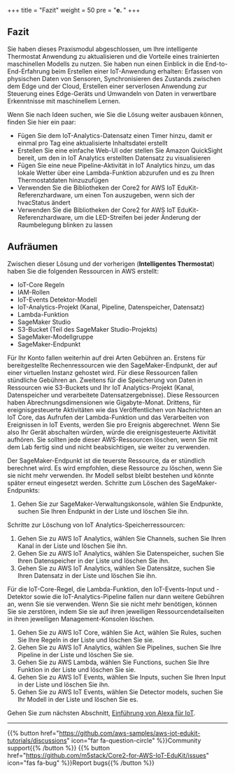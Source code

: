 +++
title = "Fazit"
weight = 50
pre = "<b>e. </b>"
+++

## Fazit
Sie haben dieses Praxismodul abgeschlossen, um Ihre intelligente Thermostat Anwendung zu aktualisieren und die Vorteile eines trainierten maschinellen Modells zu nutzen. Sie haben nun einen Einblick in die End-to-End-Erfahrung beim Erstellen einer IoT-Anwendung erhalten: Erfassen von physischen Daten von Sensoren, Synchronisieren des Zustands zwischen dem Edge und der Cloud, Erstellen einer serverlosen Anwendung zur Steuerung eines Edge-Geräts und Umwandeln von Daten in verwertbare Erkenntnisse mit maschinellem Lernen.

Wenn Sie nach Ideen suchen, wie Sie die Lösung weiter ausbauen können, finden Sie hier ein paar:

- Fügen Sie dem IoT-Analytics-Datensatz einen Timer hinzu, damit er einmal pro Tag eine aktualisierte Inhaltsdatei erstellt
- Erstellen Sie eine einfache Web-UI oder stellen Sie Amazon QuickSight bereit, um den in IoT Analytics erstellten Datensatz zu visualisieren
- Fügen Sie eine neue Pipeline-Aktivität in IoT Analytics hinzu, um das lokale Wetter über eine Lambda-Funktion abzurufen und es zu Ihren Thermostatdaten hinzuzufügen
- Verwenden Sie die Bibliotheken der Core2 for AWS IoT EduKit-Referenzhardware, um einen Ton auszugeben, wenn sich der hvacStatus ändert
- Verwenden Sie die Bibliotheken der Core2 for AWS IoT EduKit-Referenzhardware, um die LED-Streifen bei jeder Änderung der Raumbelegung blinken zu lassen

## Aufräumen
Zwischen dieser Lösung und der vorherigen (**Intelligentes Thermostat**) haben Sie die folgenden Ressourcen in AWS erstellt:

- IoT-Core Regeln
- IAM-Rollen
- IoT-Events Detektor-Modell
- IoT-Analytics-Projekt (Kanal, Pipeline, Datenspeicher, Datensatz)
- Lambda-Funktion
- SageMaker Studio
- S3-Bucket (Teil des SageMaker Studio-Projekts)
- SageMaker-Modellgruppe
- SageMaker-Endpunkt

Für Ihr Konto fallen weiterhin auf drei Arten Gebühren an. Erstens für bereitgestellte Rechenressourcen wie den SageMaker-Endpunkt, der auf einer virtuellen Instanz gehostet wird. Für diese Ressourcen fallen stündliche Gebühren an. Zweitens für die Speicherung von Daten in Ressourcen wie S3-Buckets und Ihr IoT Analytics-Projekt (Kanal, Datenspeicher und verarbeitete Datensatzergebnisse).
Diese Ressourcen haben Abrechnungsdimensionen wie Gigabyte-Monat. Drittens, für ereignisgesteuerte Aktivitäten wie das Veröffentlichen von Nachrichten an IoT Core, das Aufrufen der Lambda-Funktion und das Verarbeiten von Ereignissen in IoT Events, werden Sie pro Ereignis abgerechnet. Wenn Sie also Ihr Gerät abschalten würden, würde die ereignisgesteuerte Aktivität aufhören. Sie sollten jede dieser AWS-Ressourcen löschen, wenn Sie mit dem Lab fertig sind und nicht beabsichtigen, sie weiter zu verwenden.

Der SageMaker-Endpunkt ist die teuerste Ressource, da er stündlich berechnet wird. Es wird empfohlen, diese Ressource zu löschen, wenn Sie sie nicht mehr verwenden. Ihr Modell selbst bleibt bestehen und könnte später erneut eingesetzt werden. Schritte zum Löschen des SageMaker-Endpunkts:

1. Gehen Sie zur SageMaker-Verwaltungskonsole, wählen Sie Endpunkte, suchen Sie Ihren Endpunkt in der Liste und löschen Sie ihn.

Schritte zur Löschung von IoT Analytics-Speicherressourcen:

1. Gehen Sie zu AWS IoT Analytics, wählen Sie Channels, suchen Sie Ihren Kanal in der Liste und löschen Sie ihn.
2. Gehen Sie zu AWS IoT Analytics, wählen Sie Datenspeicher, suchen Sie Ihren Datenspeicher in der Liste und löschen Sie ihn.
3. Gehen Sie zu AWS IoT Analytics, wählen Sie Datensätze, suchen Sie Ihren Datensatz in der Liste und löschen Sie ihn.

Für die IoT-Core-Regel, die Lambda-Funktion, den IoT-Events-Input und -Detektor sowie die IoT-Analytics-Pipeline fallen nur dann weitere Gebühren an, wenn Sie sie verwenden. Wenn Sie sie nicht mehr benötigen, können Sie sie zerstören, indem Sie sie auf ihren jeweiligen Ressourcendetailseiten in ihren jeweiligen Management-Konsolen löschen.

1. Gehen Sie zu AWS IoT Core, wählen Sie Act, wählen Sie Rules, suchen Sie Ihre Regeln in der Liste und löschen Sie sie.
2. Gehen Sie zu AWS IoT Analytics, wählen Sie Pipelines, suchen Sie Ihre Pipeline in der Liste und löschen Sie sie.
3. Gehen Sie zu AWS Lambda, wählen Sie Functions, suchen Sie Ihre Funktion in der Liste und löschen Sie sie.
4. Gehen Sie zu AWS IoT Events, wählen Sie Inputs, suchen Sie Ihren Input in der Liste und löschen Sie ihn.
5. Gehen Sie zu AWS IoT Events, wählen Sie Detector models, suchen Sie Ihr Modell in der Liste und löschen Sie es.

Gehen Sie zum nächsten Abschnitt, [Einführung von Alexa für IoT](/de/intro-to-alexa-for-iot.html).

---
{{% button href="https://github.com/aws-samples/aws-iot-edukit-tutorials/discussions" icon="far fa-question-circle" %}}Community support{{% /button %}} {{% button href="https://github.com/m5stack/Core2-for-AWS-IoT-EduKit/issues" icon="fas fa-bug" %}}Report bugs{{% /button %}}